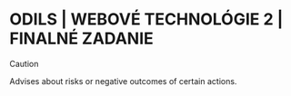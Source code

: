 # ODILS | WEBOVÉ TECHNOLÓGIE 2 | FINALNÉ ZADANIE

> [!CAUTION]
> Advises about risks or negative outcomes of certain actions.
